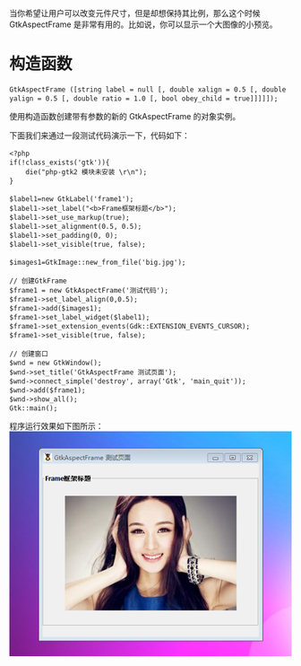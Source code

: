 当你希望让用户可以改变元件尺寸，但是却想保持其比例，那么这个时候GtkAspectFrame 是非常有用的。比如说，你可以显示一个大图像的小预览。

# 构造函数
~~~
GtkAspectFrame ([string label = null [, double xalign = 0.5 [, double yalign = 0.5 [, double ratio = 1.0 [, bool obey_child = true]]]]]);  
~~~

使用构造函数创建带有参数的新的 GtkAspectFrame 的对象实例。

下面我们来通过一段测试代码演示一下，代码如下：
~~~
<?php       
if(!class_exists('gtk')){       
    die("php-gtk2 模块未安装 \r\n");  
}   
  
$label1=new GtkLabel('frame1');   
$label1->set_label("<b>Frame框架标题</b>");   
$label1->set_use_markup(true);   
$label1->set_alignment(0.5, 0.5);           
$label1->set_padding(0, 0);           
$label1->set_visible(true, false);   
  
$images1=GtkImage::new_from_file('big.jpg');   
  
// 创建GtkFrame   
$frame1 = new GtkAspectFrame('测试代码');   
$frame1->set_label_align(0,0.5);   
$frame1->add($images1);   
$frame1->set_label_widget($label1);   
$frame1->set_extension_events(Gdk::EXTENSION_EVENTS_CURSOR);   
$frame1->set_visible(true, false);   
  
// 创建窗口   
$wnd = new GtkWindow();   
$wnd->set_title('GtkAspectFrame 测试页面');   
$wnd->connect_simple('destroy', array('Gtk', 'main_quit'));   
$wnd->add($frame1);   
$wnd->show_all();   
Gtk::main();
~~~

程序运行效果如下图所示：
![](image/screenshot_1482324285375.png)